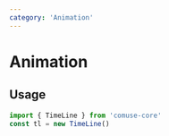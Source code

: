 ```yaml
---
category: 'Animation'
---
```


# Animation

## Usage

```ts
import { TimeLine } from 'comuse-core'
const tl = new TimeLine()
```

